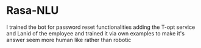 # Rasa-NLU
I trained the bot for password reset functionalities adding the T-opt service and Lanid of the employee and trained it via own examples to make it's answer seem more human like rather than robotic




